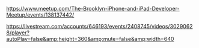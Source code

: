https://www.meetup.com/The-Brooklyn-iPhone-and-iPad-Developer-Meetup/events/138137442/

https://livestream.com/accounts/646193/events/2408745/videos/30290628/player?autoPlay=false&amp;height=360&amp;mute=false&amp;width=640
